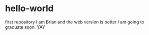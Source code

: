 # hello-world
first repository
I am Brian and the web version is better
I am going to graduate soon. YAY
